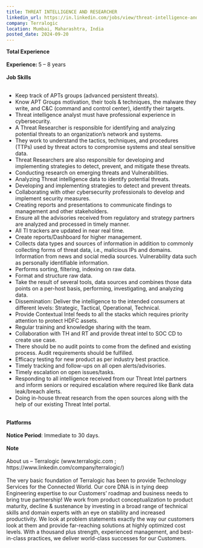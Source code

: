 ```yaml
---
title: THREAT INTELLIGENCE AND RESEARCHER
linkedin_url: https://in.linkedin.com/jobs/view/threat-intelligence-and-researcher-at-terralogic-4030790362?position=2&pageNum=0&refId=xpn3Z%2BFTfvdh%2Bzun3F9NWw%3D%3D&trackingId=dWe5SqLgzg7P6VHuGdb1eg%3D%3D
company: Terralogic
location: Mumbai, Maharashtra, India
posted_date: 2024-09-20
---
```


<div class="description__text description__text--rich">
<section class="show-more-less-html" data-max-lines="5">
<div class="show-more-less-html__markup show-more-less-html__markup--clamp-after-5 relative overflow-hidden">
<strong>Total Experience<br/><br/></strong><strong>Experience: </strong>5 – 8 years<br/><br/><strong>Job Skills<br/><br/></strong><ul><li>Keep track of APTs groups (advanced persistent threats).</li><li>Know APT Groups motivation, their tools &amp; techniques, the malware they write, and C&amp;C (command and control center), identify their targets. </li><li>Threat intelligence analyst must have professional experience in cybersecurity. </li><li>A Threat Researcher is responsible for identifying and analyzing potential threats to an organization’s network and systems.</li><li>They work to understand the tactics, techniques, and procedures (TTPs) used by threat actors to compromise systems and steal sensitive data. </li><li>Threat Researchers are also responsible for developing and implementing strategies to detect, prevent, and mitigate these threats.</li><li>Conducting research on emerging threats and Vulnerabilities.</li><li>Analyzing Threat intelligence data to identify potential threats.</li><li>Developing and implementing strategies to detect and prevent threats.</li><li>Collaborating with other cybersecurity professionals to develop and implement security measures.</li><li>Creating reports and presentations to communicate findings to management and other stakeholders.</li><li>Ensure all the advisories received from regulatory and strategy partners are analyzed and processed in timely manner. </li><li>All TI trackers are updated in near real time. </li><li>Create reports/Dashboard for higher management.</li><li>Collects data types and sources of information in addition to commonly collecting forms of threat data, i.e., malicious IPs and domains. Information from news and social media sources. Vulnerability data such as personally identifiable information. </li><li>Performs sorting, filtering, indexing on raw data. </li><li>Format and structure raw data. </li><li>Take the result of several tools, data sources and combines those data points on a per-host basis, performing, investigating, and analyzing data. </li><li>Dissemination: Deliver the intelligence to the intended consumers at different levels: Strategic, Tactical, Operational, Technical.</li><li>Provide Contextual Intel feeds to all the stacks which requires priority attention to protect HDFC assets.</li><li>Regular training and knowledge sharing with the team. </li><li>Collaboration with TH and RT and provide threat intel to SOC CD to create use case. </li><li>There should be no audit points to come from the defined and existing process. Audit requirements should be fulfilled. </li><li>Efficacy testing for new product as per industry best practice. </li><li>Timely tracking and follow-ups on all open alerts/advisories. </li><li>Timely escalation on open issues/tasks.</li><li>Responding to all intelligence received from our Threat Intel partners and inform seniors or required escalation where required like Bank data leak/breach alerts. </li><li>Doing in-house threat research from the open sources along with the help of our existing Threat Intel portal.<br/><br/></li></ul><strong>Platforms<br/><br/></strong><strong>Notice Period</strong>: Immediate to 30 days.<br/><br/><strong>Note<br/><br/></strong>About us – Terralogic (www.terralogic.com ; https://www.linkedin.com/company/terralogic/)<br/><br/>The very basic foundation of Terralogic has been to provide Technology Services for the Connected World. Our core DNA is in tying deep Engineering expertise to our Customers’ roadmap and business needs to bring true partnership! We work from product conceptualization to product maturity, decline &amp; sustenance by investing in a broad range of technical skills and domain experts with an eye on stability and increased productivity. We look at problem statements exactly the way our customers look at them and provide far-reaching solutions at highly optimized cost levels. With a thousand plus strength, experienced management, and best-in-class practices, we deliver world-class successes for our Customers.
        </div>


<!-- --> </section>
</div>